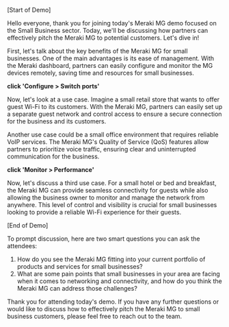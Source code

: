 [Start of Demo]

Hello everyone, thank you for joining today's Meraki MG demo focused on the Small Business sector. Today, we'll be discussing how partners can effectively pitch the Meraki MG to potential customers. Let's dive in!

First, let's talk about the key benefits of the Meraki MG for small businesses. One of the main advantages is its ease of management. With the Meraki dashboard, partners can easily configure and monitor the MG devices remotely, saving time and resources for small businesses.

**click 'Configure > Switch ports'**

Now, let's look at a use case. Imagine a small retail store that wants to offer guest Wi-Fi to its customers. With the Meraki MG, partners can easily set up a separate guest network and control access to ensure a secure connection for the business and its customers.

Another use case could be a small office environment that requires reliable VoIP services. The Meraki MG's Quality of Service (QoS) features allow partners to prioritize voice traffic, ensuring clear and uninterrupted communication for the business.

**click 'Monitor > Performance'**

Now, let's discuss a third use case. For a small hotel or bed and breakfast, the Meraki MG can provide seamless connectivity for guests while also allowing the business owner to monitor and manage the network from anywhere. This level of control and visibility is crucial for small businesses looking to provide a reliable Wi-Fi experience for their guests.

[End of Demo]

To prompt discussion, here are two smart questions you can ask the attendees:

1. How do you see the Meraki MG fitting into your current portfolio of products and services for small businesses?
2. What are some pain points that small businesses in your area are facing when it comes to networking and connectivity, and how do you think the Meraki MG can address those challenges?

Thank you for attending today's demo. If you have any further questions or would like to discuss how to effectively pitch the Meraki MG to small business customers, please feel free to reach out to the team.